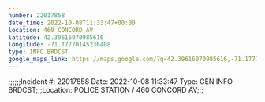```yaml
---
number: 22017858
date_time: 2022-10-08T11:33:47+00:00
location: 460 CONCORD AV
latitude: 42.39616070985616
longitude: -71.17770145236408
type: INFO BRDCST
google_maps_link: https://maps.google.com/?q=42.39616070985616,-71.17770145236408
---
```


;;;;;;Incident #: 22017858  Date: 2022-10-08 11:33:47   Type: GEN INFO BRDCST;;;Location: POLICE STATION / 460 CONCORD AV;;;
